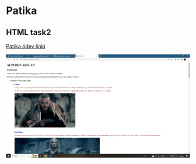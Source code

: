# Patika
## HTML task2

[Patika ödev linki](https://app.patika.dev/courses/html/odev2)

![](img/task2.jpeg)
